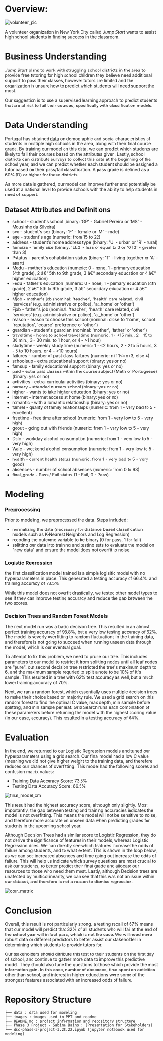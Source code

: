 # Overview:

![volunteer_pic](https://github.com/sabinabains/dsc-phase-3-project/blob/main/images/volunteer_pic.jpg)

A volunteer organization in New York City called *Jump Start* wants to assist high school students in finding success in the classroom.

# Business Understanding

*Jump Start* plans to work with struggling school districts in the area to provide free tutoring for high school children they believe need additional support to pass their classes, however tutors are limited and the organization is unsure how to predict which students will need support the most.

Our suggestion is to use a supervised learning approach to predict students that are at risk to fail their courses, specifically with classification models. 

# Data Understanding

Portugal has obtained [data](https://www.kaggle.com/impapan/student-performance-data-set) on demographic and social characteristics of students in multiple high schools in the area, along with their final course grade. By training our model on this data, we can predict which students are likely to fail their courses based on the attributes given. Lastly, school districts can distribute surveys to collect this data at the beginning of the school year, and we can predict whether each student should be assigned a tutor based on their pass/fail classification. A pass grade is defined as a 60% (D) or higher for these districts.

As more data is gathered, our model can improve further and potentially be used at a national level to provide schools with the ability to help students in need of support. 

## Dataset Attributes and Definitions

* school - student's school (binary: 'GP' - Gabriel Pereira or 'MS' - Mousinho da Silveira)
* sex - student's sex (binary: 'F' - female or 'M' - male)
* age - student's age (numeric: from 15 to 22)
* address - student's home address type (binary: 'U' - urban or 'R' - rural)
* famsize - family size (binary: 'LE3' - less or equal to 3 or 'GT3' - greater than 3)
* Pstatus - parent's cohabitation status (binary: 'T' - living together or 'A' - apart)
* Medu - mother's education (numeric: 0 - none, 1 - primary education (4th grade), 2 â€“ 5th to 9th grade, 3 â€“ secondary education or 4 â€“ higher education)
* Fedu - father's education (numeric: 0 - none, 1 - primary education (4th grade), 2 â€“ 5th to 9th grade, 3 â€“ secondary education or 4 â€“ higher education)
* Mjob - mother's job (nominal: 'teacher', 'health' care related, civil 'services' (e.g. administrative or police), 'at_home' or 'other')
* Fjob - father's job (nominal: 'teacher', 'health' care related, civil 'services' (e.g. administrative or police), 'at_home' or 'other')
* reason - reason to choose this school (nominal: close to 'home', school 'reputation', 'course' preference or 'other')
* guardian - student's guardian (nominal: 'mother', 'father' or 'other')
* traveltime - home to school travel time (numeric: 1 - <15 min., 2 - 15 to 30 min., 3 - 30 min. to 1 hour, or 4 - >1 hour)
* studytime - weekly study time (numeric: 1 - <2 hours, 2 - 2 to 5 hours, 3 - 5 to 10 hours, or 4 - >10 hours)
* failures - number of past class failures (numeric: n if 1<=n<3, else 4)
* schoolsup - extra educational support (binary: yes or no)
* famsup - family educational support (binary: yes or no)
* paid - extra paid classes within the course subject (Math or Portuguese) (binary: yes or no)
* activities - extra-curricular activities (binary: yes or no)
* nursery - attended nursery school (binary: yes or no)
* higher - wants to take higher education (binary: yes or no)
* internet - Internet access at home (binary: yes or no)
* romantic - with a romantic relationship (binary: yes or no)
* famrel - quality of family relationships (numeric: from 1 - very bad to 5 - excellent)
* freetime - free time after school (numeric: from 1 - very low to 5 - very high)
* goout - going out with friends (numeric: from 1 - very low to 5 - very high)
* Dalc - workday alcohol consumption (numeric: from 1 - very low to 5 - very high)
* Walc - weekend alcohol consumption (numeric: from 1 - very low to 5 - very high)
* health - current health status (numeric: from 1 - very bad to 5 - very good)
* absences - number of school absences (numeric: from 0 to 93)
* final_grade - Pass / Fail status (1 - Fail, 0 - Pass)

# Modeling

### Preprocessing
Prior to modeling, we preprocessed the data. Steps included:
  * normalizing the data (necessary for distance based classification models such as K-Nearest Neighbors and Log Regression)
  * recoding the outcome variable to be binary (0 for pass, 1 for fail)
  * splitting our data into training and testing sets to evaluate the model on "new data" and ensure the model does not overfit to noise.

### Logistic Regression
the first classification model trained is a simple logisitic model with no hyperparameters in place. This generated a testing accuracy of 66.4%, and training accuracy of 73.5%

While this model does not overfit drastically, we tested other model types to see if they can improve testing accuracy and reduce the gap between the two scores.

### Decision Trees and Random Forest Models

The next model run was a basic decision tree. This resulted in an almost perfect training accuracy of 98.8%, but a very low testing accuracy of 62%. The model is severly overfitting to random fluctuations in the training data, and therefore is not going to succeed when running unseen data through the model, which is our eventual goal.

To attempt to fix this problem, we need to prune our tree. This includes parameters to our model to restrict it from splitting nodes until all leaf nodes are "pure". our second decision tree restricted the tree's maximum depth to 6, and the maximum sample requried to split a note to be 10% of it's sample. This resulted in a tree with 62% test accuracy as well, but a much lower training accuracy of 70%. 

Next, we ran a random forest, which essentially uses multiple decision trees to make their choice based on majority rule. We used a grid search on this random forest to find the optimal C value, max depth, min sample before splitting, and min sample per leaf. Grid Search runs each combination of these parameters before returning the model with the highest scoring value (in our case, accuracy). This resulted in a testing accuracy of 64%. 

# Evaluation

In the end, we returned to our Logistic Regression models and tuned our hyperparameters using a grid search. Our final model had a low C value (meaning we did not give higher weight to the training data, and therefore reduces our chances of overfitting. This model had the following scores and confusion matrix values:

* Training Data Accuracy Score: 73.5%
* Testing Data Accuracy Score: 66.5%

![final_model_cm](https://github.com/sabinabains/dsc-phase-3-project/blob/main/images/final_model_cm.png)

This result had the highest accuracy score, although only slightly. Most importantly, the gap between testing and training accuracies indicates the model is not overfitting. This means the model will not be sensitive to noise, and therefore more accurate on unseen data when predicting grades for students in the upcoming school year.

   Although Decision Trees had a similar score to Logistic Regression, they do not derive the significance of features in their models, whereas Logistic 
Regression does. We can directly see which features increase the odds of failure among students, and to what extent. This is shown in the loop below, as we can see increased absences and time going out increase the odds of failure. This will help us indicate which survey questions are most crucial to ask our students, to better predict their final grade and allocate our resources to those who need them most. Lastly, although Decision trees are unafected by multicollinearity, we can see that this was not an issue within our dataset, and therefore is not a reason to dismiss regression.

![corr_matrix](https://github.com/sabinabains/dsc-phase-3-project/blob/main/images/corr_matrix.png)


# Conclusion

   Overall, this result is not particularly strong. a testing recall of 67% means that our model will predict that 32% of all students who will fail at the end of the school year will in fact pass, which is not the case. We will need more robust data or different predictors to better assist our stakeholder in determining which  students to provide tutors for.
   
   Our stakeholders should ditribute this test to their students on the first day of school, and continue to gather more data to improve this predictive model. They should also tune the questions to those which provide the most information gain. In this case, number of absences, time spent on activities other than school, and interest in higher educations were some of the strongest features associated with an increased odds of failure. 

# Repository Structure

```
├── data : data used for modeling
├── images : images used in PPT and readme
├── README.md : project information and repository structure
├── Phase 3 Project - Sabina Bains : (Presentation for Stakeholders)
└── dsc-phase-3-project-3.28.22.ipynb (jupyter notebook used for modeling)
```

